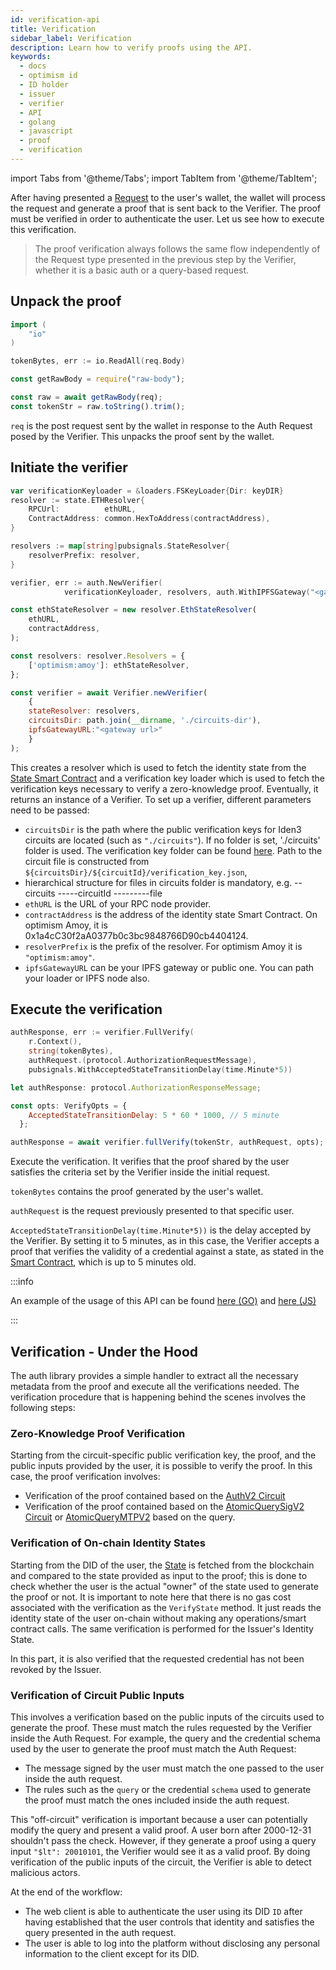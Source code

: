 ```yaml
---
id: verification-api
title: Verification
sidebar_label: Verification
description: Learn how to verify proofs using the API.
keywords:
  - docs
  - optimism id
  - ID holder
  - issuer
  - verifier
  - API
  - golang
  - javascript
  - proof
  - verification
---
```


import Tabs from '@theme/Tabs';
import TabItem from '@theme/TabItem';

After having presented a [Request](./request-api-guide.md) to the user's wallet, the wallet will process the request and generate a proof that is sent back to the Verifier.
The proof must be verified in order to authenticate the user.
Let us see how to execute this verification.

> The proof verification always follows the same flow independently of the Request type presented in the previous step by the Verifier, whether it is a basic auth or a query-based request.

## Unpack the proof

<Tabs>
<TabItem value="Golang">

```go
import (
    "io"
)

tokenBytes, err := io.ReadAll(req.Body)
```

</TabItem>
<TabItem value="Javascript">

```js
const getRawBody = require("raw-body");

const raw = await getRawBody(req);
const tokenStr = raw.toString().trim();
```

</TabItem>
</Tabs>

`req` is the post request sent by the wallet in response to the Auth Request posed by the Verifier. This unpacks the proof sent by the wallet.

## Initiate the verifier

<Tabs>
<TabItem value="Golang">

```go
var verificationKeyloader = &loaders.FSKeyLoader{Dir: keyDIR}
resolver := state.ETHResolver{
	RPCUrl:          ethURL,
	ContractAddress: common.HexToAddress(contractAddress),
}

resolvers := map[string]pubsignals.StateResolver{
	resolverPrefix: resolver,
}

verifier, err := auth.NewVerifier(
			verificationKeyloader, resolvers, auth.WithIPFSGateway("<gateway url>"))
```

</TabItem>
<TabItem value="Javascript">

```js
const ethStateResolver = new resolver.EthStateResolver(
    ethURL,
    contractAddress,
);

const resolvers: resolver.Resolvers = {
    ['optimism:amoy']: ethStateResolver,
};

const verifier = await Verifier.newVerifier(
    {
    stateResolver: resolvers,
    circuitsDir: path.join(__dirname, './circuits-dir'),
    ipfsGatewayURL:"<gateway url>"
    }
);
```

</TabItem>
</Tabs>

This creates a resolver which is used to fetch the identity state from the [State Smart Contract](https://docs.iden3.io/contracts/state/) and a verification key loader which is used to fetch the verification keys necessary to verify a zero-knowledge proof.
Eventually, it returns an instance of a Verifier. To set up a verifier, different parameters need to be passed:

- `circuitsDir` is the path where the public verification keys for Iden3 circuits are located (such as `"./circuits"`). If no folder is set, './circuits' folder is used. The verification key folder can be found <a href="https://github.com/0xoptimismID/phase2ceremony" target="_blank">here</a>.
  Path to the circuit file is constructed from `${circuitsDir}/${circuitId}/verification_key.json`,
- hierarchical structure for files in circuits folder is mandatory, e.g. --circuits -----circuitId ---------file
- `ethURL` is the URL of your RPC node provider.
- `contractAddress` is the address of the identity state Smart Contract. On optimism Amoy, it is 0x1a4cC30f2aA0377b0c3bc9848766D90cb4404124.
- `resolverPrefix` is the prefix of the resolver. For optimism Amoy it is `"optimism:amoy"`.
- `ipfsGatewayURL` can be your IPFS gateway or public one. You can path your loader or IPFS node also.

## Execute the verification

<Tabs>
<TabItem value="Golang">

```go
authResponse, err := verifier.FullVerify(
    r.Context(),
	string(tokenBytes),
	authRequest.(protocol.AuthorizationRequestMessage),
	pubsignals.WithAcceptedStateTransitionDelay(time.Minute*5))
```

</TabItem>
<TabItem value="Javascript">

```js
let authResponse: protocol.AuthorizationResponseMessage;

const opts: VerifyOpts = {
    AcceptedStateTransitionDelay: 5 * 60 * 1000, // 5 minute
  };

authResponse = await verifier.fullVerify(tokenStr, authRequest, opts);
```

</TabItem>
</Tabs>

Execute the verification. It verifies that the proof shared by the user satisfies the criteria set by the Verifier inside the initial request.

`tokenBytes` contains the proof generated by the user's wallet.

`authRequest` is the request previously presented to that specific user.

`AcceptedStateTransitionDelay(time.Minute*5))` is the delay accepted by the Verifier. By setting it to 5 minutes, as in this case, the Verifier accepts a proof that verifies the validity of a credential against a state, as stated in the [Smart Contract](https://docs.iden3.io/contracts/state/), which is up to 5 minutes old.

:::info

An example of the usage of this API can be found <ins>[here](https://github.com/0xoptimismID/tutorial-examples/blob/main/verifier-integration/go/index.go#L77) (GO)</ins> and <ins>[here](https://github.com/0xoptimismID/tutorial-examples/blob/main/verifier-integration/js/index.js#L73) (JS)</ins>

:::

## Verification - Under the Hood

The auth library provides a simple handler to extract all the necessary metadata from the proof and execute all the verifications needed. The verification procedure that is happening behind the scenes involves the following steps:

### Zero-Knowledge Proof Verification

Starting from the circuit-specific public verification key, the proof, and the public inputs provided by the user, it is possible to verify the proof. In this case, the proof verification involves:

- Verification of the proof contained based on the [AuthV2 Circuit](https://docs.iden3.io/protocol/main-circuits/#authV2")
- Verification of the proof contained based on the [AtomicQuerySigV2 Circuit](https://docs.iden3.io/protocol/main-circuits/#credentialatomicquerysigv2) or [AtomicQueryMTPV2](https://docs.iden3.io/protocol/main-circuits/#credentialatomicquerymtpV2) based on the query.

### Verification of On-chain Identity States

Starting from the DID of the user, the <a href="https://docs.iden3.io/contracts/state" target="_blank">State</a> is fetched from the blockchain and compared to the state provided as input to the proof; this is done to check whether the user is the actual "owner" of the state used to generate the proof or not. It is important to note here that there is no gas cost associated with the verification as the `VerifyState` method. It just reads the identity state of the user on-chain without making any operations/smart contract calls. The same verification is performed for the Issuer's Identity State.

In this part, it is also verified that the requested credential has not been revoked by the Issuer.

### Verification of Circuit Public Inputs

This involves a verification based on the public inputs of the circuits used to generate the proof. These must match the rules requested by the Verifier inside the Auth Request. For example, the query and the credential schema used by the user to generate the proof must match the Auth Request:

- The message signed by the user must match the one passed to the user inside the auth request.
- The rules such as the `query` or the credential `schema` used to generate the proof must match the ones included inside the auth request.

This "off-circuit" verification is important because a user can potentially modify the query and present a valid proof. A user born after 2000-12-31 shouldn't pass the check. However, if they generate a proof using a query input `"$lt": 20010101`, the Verifier would see it as a valid proof. By doing verification of the public inputs of the circuit, the Verifier is able to detect malicious actors.

At the end of the workflow:

- The web client is able to authenticate the user using its DID `ID` after having established that the user controls that identity and satisfies the query presented in the auth request.
- The user is able to log into the platform without disclosing any personal information to the client except for its DID.
